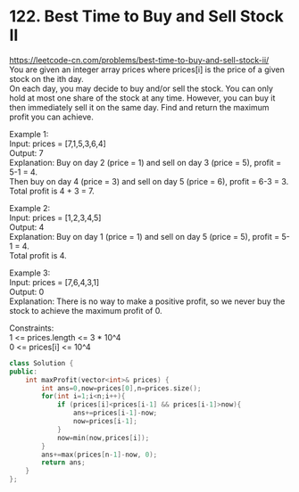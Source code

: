 # 122. Best Time to Buy and Sell Stock II
https://leetcode-cn.com/problems/best-time-to-buy-and-sell-stock-ii/   
You are given an integer array prices where prices[i] is the price of a given stock on the ith day.  
On each day, you may decide to buy and/or sell the stock. You can only hold at most one share of the stock at any time. However, you can buy it then immediately sell it on the same day.
Find and return the maximum profit you can achieve.   

Example 1:  
Input: prices = [7,1,5,3,6,4]  
Output: 7  
Explanation: Buy on day 2 (price = 1) and sell on day 3 (price = 5), profit = 5-1 = 4.  
Then buy on day 4 (price = 3) and sell on day 5 (price = 6), profit = 6-3 = 3.  
Total profit is 4 + 3 = 7.  

Example 2:  
Input: prices = [1,2,3,4,5]  
Output: 4  
Explanation: Buy on day 1 (price = 1) and sell on day 5 (price = 5), profit = 5-1 = 4.  
Total profit is 4.  

Example 3:  
Input: prices = [7,6,4,3,1]  
Output: 0  
Explanation: There is no way to make a positive profit, so we never buy the stock to achieve the maximum profit of 0.  

Constraints:  
1 <= prices.length <= 3 * 10^4  
0 <= prices[i] <= 10^4  

``` cpp
class Solution {
public:
    int maxProfit(vector<int>& prices) {
        int ans=0,now=prices[0],n=prices.size();
        for(int i=1;i<n;i++){
            if (prices[i]<prices[i-1] && prices[i-1]>now){
                ans+=prices[i-1]-now;
                now=prices[i-1];
            }
            now=min(now,prices[i]);
        }
        ans+=max(prices[n-1]-now, 0);
        return ans;
    }
};
```
